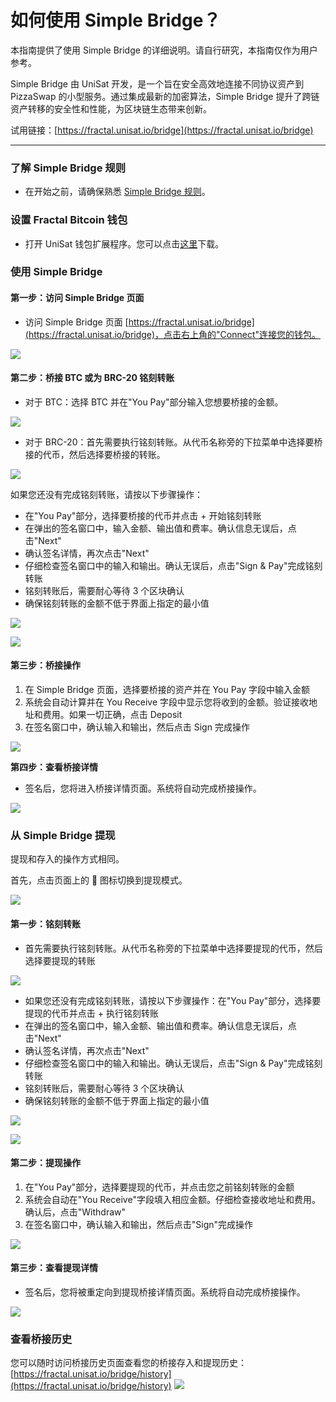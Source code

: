 # 如何使用 Simple Bridge？

本指南提供了使用 Simple Bridge 的详细说明。请自行研究，本指南仅作为用户参考。

Simple Bridge 由 UniSat 开发，是一个旨在安全高效地连接不同协议资产到 PizzaSwap 的小型服务。通过集成最新的加密算法，Simple Bridge 提升了跨链资产转移的安全性和性能，为区块链生态带来创新。

试用链接：[https://fractal.unisat.io/bridge](https://fractal.unisat.io/bridge)

---

### **了解 Simple Bridge 规则**

* 在开始之前，请确保熟悉 [Simple Bridge 规则](/fractalbitcoin/doc/simple-bridge-rules.md)。

### **设置 Fractal Bitcoin 钱包**

* 打开 UniSat 钱包扩展程序。您可以点击[这里](https://chrome.google.com/webstore/detail/unisat-wallet/ppbibelpcjmhbdihakflkdcoccbgbkpo)下载。

### **使用 Simple Bridge**

#### **第一步：访问 Simple Bridge 页面**

* 访问 Simple Bridge 页面 [https://fractal.unisat.io/bridge](https://fractal.unisat.io/bridge)，点击右上角的"Connect"连接您的钱包。

![](/fractalbitcoin/fractal-42.avif)

#### **第二步：桥接 BTC 或为 BRC-20 铭刻转账**

* 对于 BTC：选择 BTC 并在"You Pay"部分输入您想要桥接的金额。

![](/fractalbitcoin/fractal-43.png)
* 对于 BRC-20：首先需要执行铭刻转账。从代币名称旁的下拉菜单中选择要桥接的代币，然后选择要桥接的转账。

![](/fractalbitcoin/fractal-44.jfif)

如果您还没有完成铭刻转账，请按以下步骤操作：

* 在"You Pay"部分，选择要桥接的代币并点击 + 开始铭刻转账
* 在弹出的签名窗口中，输入金额、输出值和费率。确认信息无误后，点击"Next"
* 确认签名详情，再次点击"Next"
* 仔细检查签名窗口中的输入和输出。确认无误后，点击"Sign & Pay"完成铭刻转账
* 铭刻转账后，需要耐心等待 3 个区块确认
* 确保铭刻转账的金额不低于界面上指定的最小值

![](/fractalbitcoin/fractal-45.png)

![](/fractalbitcoin/fractal-46.jfif)

#### **第三步：桥接操作**

1. 在 Simple Bridge 页面，选择要桥接的资产并在 You Pay 字段中输入金额
2. 系统会自动计算并在 You Receive 字段中显示您将收到的金额。验证接收地址和费用。如果一切正确，点击 Deposit
3. 在签名窗口中，确认输入和输出，然后点击 Sign 完成操作

![](/fractalbitcoin/fractal-47.jfif)

**第四步：查看桥接详情**

* 签名后，您将进入桥接详情页面。系统将自动完成桥接操作。

![](/fractalbitcoin/fractal-48.png)

### **从 Simple Bridge 提现**

提现和存入的操作方式相同。

首先，点击页面上的 🔁 图标切换到提现模式。

![](/fractalbitcoin/fractal-49.png)

#### **第一步：铭刻转账**

* 首先需要执行铭刻转账。从代币名称旁的下拉菜单中选择要提现的代币，然后选择要提现的转账

![](/fractalbitcoin/fractal-50.png)

* 如果您还没有完成铭刻转账，请按以下步骤操作：在"You Pay"部分，选择要提现的代币并点击 + 执行铭刻转账
* 在弹出的签名窗口中，输入金额、输出值和费率。确认信息无误后，点击"Next"
* 确认签名详情，再次点击"Next"
* 仔细检查签名窗口中的输入和输出。确认无误后，点击"Sign & Pay"完成铭刻转账
* 铭刻转账后，需要耐心等待 3 个区块确认
* 确保铭刻转账的金额不低于界面上指定的最小值

![](/fractalbitcoin/fractal-51.png)

![](/fractalbitcoin/fractal-52.png)

#### **第二步：提现操作**

1. 在"You Pay"部分，选择要提现的代币，并点击您之前铭刻转账的金额
2. 系统会自动在"You Receive"字段填入相应金额。仔细检查接收地址和费用。确认后，点击"Withdraw"
3. 在签名窗口中，确认输入和输出，然后点击"Sign"完成操作

![](/fractalbitcoin/fractal-53.jfif)

#### **第三步：查看提现详情**

* 签名后，您将被重定向到提现桥接详情页面。系统将自动完成桥接操作。

![](/fractalbitcoin/fractal-54.jfif)

### **查看桥接历史**

您可以随时访问桥接历史页面查看您的桥接存入和提现历史：[https://fractal.unisat.io/bridge/history](https://fractal.unisat.io/bridge/history)
![](/fractalbitcoin/fractal-55.jfif)